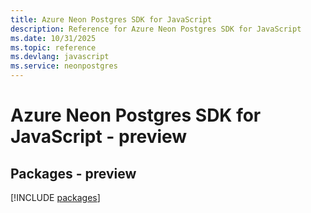 ```yaml
---
title: Azure Neon Postgres SDK for JavaScript
description: Reference for Azure Neon Postgres SDK for JavaScript
ms.date: 10/31/2025
ms.topic: reference
ms.devlang: javascript
ms.service: neonpostgres
---
```

# Azure Neon Postgres SDK for JavaScript - preview
## Packages - preview
[!INCLUDE [packages](neon-postgres-index.md)]